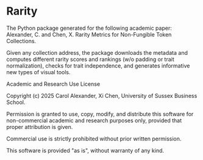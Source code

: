 # Rarity
The Python package generated for the following academic paper:
Alexander, C. and Chen, X. Rarity Metrics for Non-Fungible Token Collections. 

Given any collection address, the package downloads the metadata and computes different rarity scores and rankings (w/o padding or trait normalization), checks for trait independence, and generates informative new types of visual tools.

Academic and Research Use License

Copyright (c) 2025 Carol Alexander, Xi Chen, University of Sussex Business School.

Permission is granted to use, copy, modify, and distribute this software for non-commercial academic and research purposes only, provided that proper attribution is given.

Commercial use is strictly prohibited without prior written permission.

This software is provided "as is", without warranty of any kind.

